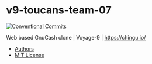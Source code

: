 # v9-toucans-team-07

[![Conventional Commits](https://img.shields.io/badge/Conventional%20Commits-1.0.0-yellow.svg)](https://conventionalcommits.org)

Web based GnuCash clone | Voyage-9 | https://chingu.io/

- [Authors](./AUTHORS)
- [MIT License](./LICENSE)
